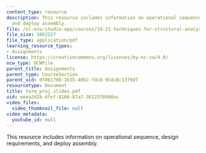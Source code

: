```yaml
---
content_type: resource
description: This resource includes information on operational sequence, design requirements,
  and deploy assembly.
file: /ol-ocw-studio-app/courses/16-21-techniques-for-structural-analysis-and-design-spring-2005/eeea2d2b4fef816687a738125f8960ac_term_proj_slides.pdf
file_size: 1662227
file_type: application/pdf
learning_resource_types:
- Assignments
license: https://creativecommons.org/licenses/by-nc-sa/4.0/
ocw_type: OCWFile
parent_title: Assignments
parent_type: CourseSection
parent_uid: df061780-1635-40b2-fdc8-954c8c1379d7
resourcetype: Document
title: term_proj_slides.pdf
uid: eeea2d2b-4fef-8166-87a7-38125f8960ac
video_files:
  video_thumbnail_file: null
video_metadata:
  youtube_id: null
---
```

This resource includes information on operational sequence, design requirements, and deploy assembly.